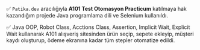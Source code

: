 ✅ `Patika.dev` aracılığıyla  **A101 Test Otomasyon Practicum** katılmaya hak kazandığım projede Java programlama dili ve
Selenium kullanıldı.

✅ Java OOP, Robot Class, Acctions Class, Assertion, Implicit Wait, Explicit Wait kullanarak A101 alışveriş sitesinden ürün seçip,
   sepete ekleyip, müşteri kaydı oluşturup, ödeme ekranına kadar tüm stepler otomatize edildi.  




